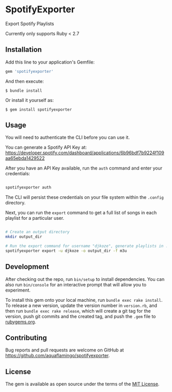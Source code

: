 # SpotifyExporter

Export Spotify Playlists

Currently only supports Ruby < 2.7

## Installation

Add this line to your application's Gemfile:

```ruby
gem 'spotifyexporter'
```

And then execute:

    $ bundle install

Or install it yourself as:

    $ gem install spotifyexporter

## Usage

You will need to authenticate the CLI before you can use it.

You can generate a Spotify API Key at: https://developer.spotify.com/dashboard/applications/6b96bdf7b9224f109aa65ebda1429522

After you have an API Key available, run the `auth` command and enter your credentials:

```bash

spotifyexporter auth

```

The CLI will persist these credentials on your file system within the `.config` directory.

Next, you can run the `export` command to get a full list of songs in each playlist for a particular user.

```bash

# Create an output directory
mkdir output_dir

# Run the export command for username "djkoze", generate playlists in .m3u format
spotifyexporter export -u djkoze -o output_dir -f m3u
```

## Development

After checking out the repo, run `bin/setup` to install dependencies. You can also run `bin/console` for an interactive prompt that will allow you to experiment.

To install this gem onto your local machine, run `bundle exec rake install`. To release a new version, update the version number in `version.rb`, and then run `bundle exec rake release`, which will create a git tag for the version, push git commits and the created tag, and push the `.gem` file to [rubygems.org](https://rubygems.org).

## Contributing

Bug reports and pull requests are welcome on GitHub at https://github.com/aquaflamingo/spotifyexporter.

## License

The gem is available as open source under the terms of the [MIT License](https://opensource.org/licenses/MIT).
